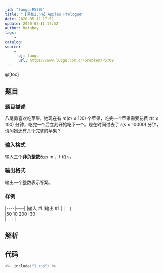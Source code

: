 ```yaml
---
_id: "luogu-P5709"
title: "【深基2.习6】Apples Prologue"
date: 2020-05-11 17:52
update: 2020-05-11 17:52
author: Rainboy
tags:
    - 
catalog: 
source: 
    - 
      oj: luogu
      url: https://www.luogu.com.cn/problem/P5709
---
```


@[toc]

## 题目



### 题目描述

八尾勇喜欢吃苹果。她现在有 $m(m\le 100)$ 个苹果，吃完一个苹果需要花费 $t(t \le100)$ 分钟，吃完一个后立刻开始吃下一个。现在时间过去了 $s(s\le 10000)$ 分钟，请问她还有几个完整的苹果？



### 输入格式
输入三个**非负整数**表示 m 、t 和 s。



### 输出格式

输出一个整数表示答案。



### 样例

|----|----|
|输入 #1  |输出 #1  |
|```  |```  \
|50 10 200  |30  \
|```  |```  |




## 解析


## 代码

```c
<%- include("1.cpp") %>
```